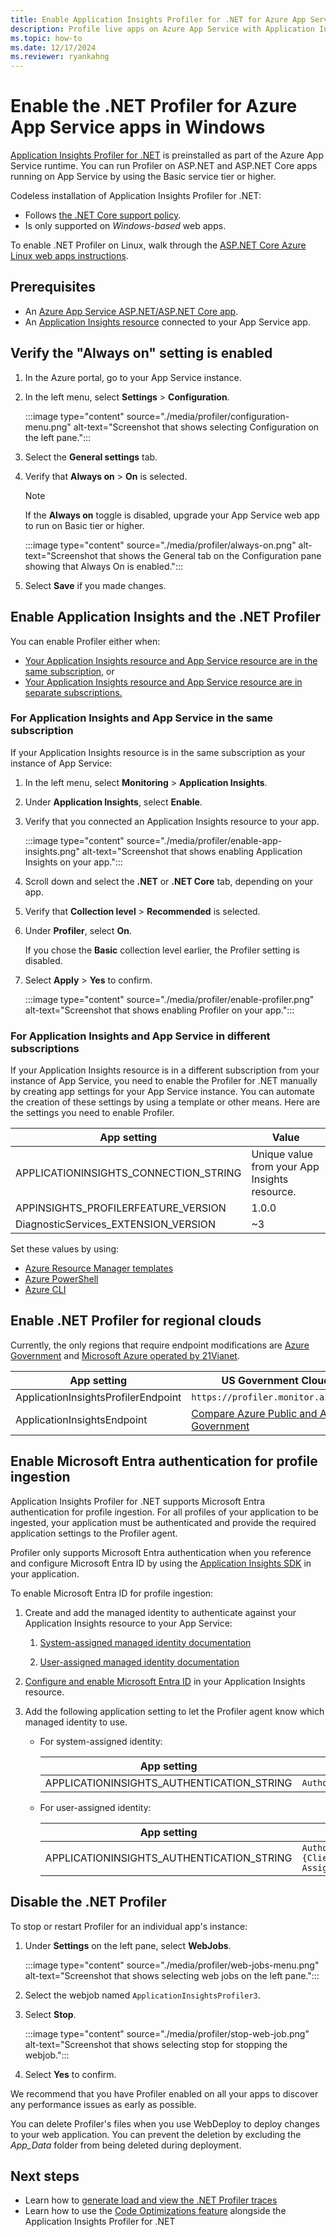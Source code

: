 ```yaml
---
title: Enable Application Insights Profiler for .NET for Azure App Service apps in Windows | Microsoft Docs
description: Profile live apps on Azure App Service with Application Insights Profiler for .NET.
ms.topic: how-to
ms.date: 12/17/2024
ms.reviewer: ryankahng
---
```


# Enable the .NET Profiler for Azure App Service apps in Windows

[Application Insights Profiler for .NET](./profiler-overview.md) is preinstalled as part of the Azure App Service runtime. You can run Profiler on ASP.NET and ASP.NET Core apps running on App Service by using the Basic service tier or higher.

Codeless installation of Application Insights Profiler for .NET:
- Follows [the .NET Core support policy](https://dotnet.microsoft.com/platform/support/policy/dotnet-core).
- Is only supported on *Windows-based* web apps.

To enable .NET Profiler on Linux, walk through the [ASP.NET Core Azure Linux web apps instructions](profiler-aspnetcore-linux.md).

## Prerequisites

- An [Azure App Service ASP.NET/ASP.NET Core app](/azure/app-service/quickstart-dotnetcore).
- An [Application Insights resource](/previous-versions/azure/azure-monitor/app/create-new-resource) connected to your App Service app.

## Verify the "Always on" setting is enabled

1. In the Azure portal, go to your App Service instance.
1. In the left menu, select **Settings** > **Configuration**.

   :::image type="content" source="./media/profiler/configuration-menu.png" alt-text="Screenshot that shows selecting Configuration on the left pane.":::

1. Select the **General settings** tab.
1. Verify that **Always on** > **On** is selected.

   > [!NOTE]
   > If the **Always on** toggle is disabled, upgrade your App Service web app to run on Basic tier or higher. 

   :::image type="content" source="./media/profiler/always-on.png" alt-text="Screenshot that shows the General tab on the Configuration pane showing that Always On is enabled.":::

1. Select **Save** if you made changes.

## Enable Application Insights and the .NET Profiler

You can enable Profiler either when:
- [Your Application Insights resource and App Service resource are in the same subscription](#for-application-insights-and-app-service-in-the-same-subscription), or
- [Your Application Insights resource and App Service resource are in separate subscriptions.](#for-application-insights-and-app-service-in-different-subscriptions)

### For Application Insights and App Service in the same subscription

If your Application Insights resource is in the same subscription as your instance of App Service:

1. In the left menu, select **Monitoring** > **Application Insights**.

1. Under **Application Insights**, select **Enable**.

1. Verify that you connected an Application Insights resource to your app.

   :::image type="content" source="./media/profiler/enable-app-insights.png" alt-text="Screenshot that shows enabling Application Insights on your app.":::

1. Scroll down and select the **.NET** or **.NET Core** tab, depending on your app.
1. Verify that **Collection level** > **Recommended** is selected.
1. Under **Profiler**, select **On**.

   If you chose the **Basic** collection level earlier, the Profiler setting is disabled.
1. Select **Apply** > **Yes** to confirm.

   :::image type="content" source="./media/profiler/enable-profiler.png" alt-text="Screenshot that shows enabling Profiler on your app.":::

### For Application Insights and App Service in different subscriptions

If your Application Insights resource is in a different subscription from your instance of App Service, you need to enable the Profiler for .NET manually by creating app settings for your App Service instance. You can automate the creation of these settings by using a template or other means. Here are the settings you need to enable Profiler.

|App setting    | Value    |
|---------------|----------|
|APPLICATIONINSIGHTS_CONNECTION_STRING | Unique value from your App Insights resource. |
|APPINSIGHTS_PROFILERFEATURE_VERSION | 1.0.0 |
|DiagnosticServices_EXTENSION_VERSION | ~3 |

Set these values by using:
- [Azure Resource Manager templates](../app/azure-web-apps-net-core.md#app-service-application-settings-with-azure-resource-manager)
- [Azure PowerShell](/powershell/module/az.websites/set-azwebapp)
- [Azure CLI](/cli/azure/webapp/config/appsettings)

## Enable .NET Profiler for regional clouds

Currently, the only regions that require endpoint modifications are [Azure Government](/azure/azure-government/compare-azure-government-global-azure#application-insights) and [Microsoft Azure operated by 21Vianet](/azure/china/resources-developer-guide).

|App setting    | US Government Cloud | China Cloud |   
|---------------|---------------------|-------------|
|ApplicationInsightsProfilerEndpoint         | `https://profiler.monitor.azure.us`    | `https://profiler.monitor.azure.cn` |
|ApplicationInsightsEndpoint | [Compare Azure Public and Azure Government](/azure/azure-government/compare-azure-government-global-azure#guidance-for-developers) | `https://{region}.in.applicationinsights.azure.cn` |

<a name='enable-azure-active-directory-authentication-for-profile-ingestion'></a>

## Enable Microsoft Entra authentication for profile ingestion

Application Insights Profiler for .NET supports Microsoft Entra authentication for profile ingestion. For all profiles of your application to be ingested, your application must be authenticated and provide the required application settings to the Profiler agent.

Profiler only supports Microsoft Entra authentication when you reference and configure Microsoft Entra ID by using the [Application Insights SDK](../app/asp-net-core.md#configure-the-application-insights-sdk) in your application.

To enable Microsoft Entra ID for profile ingestion:

1. Create and add the managed identity to authenticate against your Application Insights resource to your App Service:

   1.  [System-assigned managed identity documentation](/azure/app-service/overview-managed-identity?tabs=portal%2chttp#add-a-system-assigned-identity)

   1.  [User-assigned managed identity documentation](/azure/app-service/overview-managed-identity?tabs=portal%2chttp#add-a-user-assigned-identity)

1. [Configure and enable Microsoft Entra ID](../app/azure-ad-authentication.md?tabs=net#configure-and-enable-azure-ad-based-authentication) in your Application Insights resource.

1. Add the following application setting to let the Profiler agent know which managed identity to use.

   - For system-assigned identity:

       | App setting    | Value    |
       | -------------- |--------- |
       | APPLICATIONINSIGHTS_AUTHENTICATION_STRING         | `Authorization=AAD`    |

   - For user-assigned identity:

       | App setting   | Value    |
       | ------------- | -------- |
       | APPLICATIONINSIGHTS_AUTHENTICATION_STRING         | `Authorization=AAD;ClientId={Client id of the User-Assigned Identity}`    |

## Disable the .NET Profiler

To stop or restart Profiler for an individual app's instance:

1. Under **Settings** on the left pane, select **WebJobs**.

   :::image type="content" source="./media/profiler/web-jobs-menu.png" alt-text="Screenshot that shows selecting web jobs on the left pane.":::

1. Select the webjob  named `ApplicationInsightsProfiler3`.

1. Select **Stop**.

   :::image type="content" source="./media/profiler/stop-web-job.png" alt-text="Screenshot that shows selecting stop for stopping the webjob.":::

1. Select **Yes** to confirm.

We recommend that you have Profiler enabled on all your apps to discover any performance issues as early as possible.

You can delete Profiler's files when you use WebDeploy to deploy changes to your web application. You can prevent the deletion by excluding the *App_Data* folder from being deleted during deployment.

## Next steps
- Learn how to [generate load and view the .NET Profiler traces](./profiler-data.md)
- Learn how to use the [Code Optimizations feature](../insights/code-optimizations.md) alongside the Application Insights Profiler for .NET
